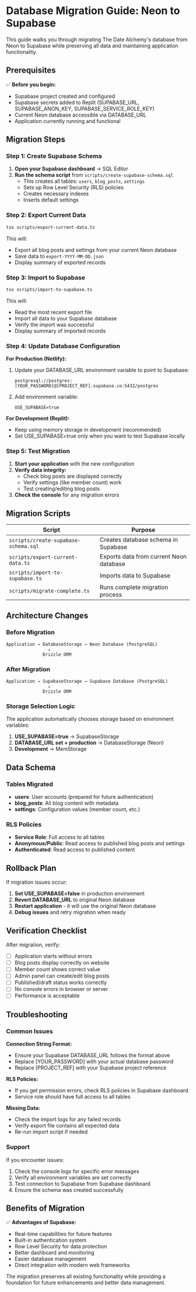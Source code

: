 # Database Migration Guide: Neon to Supabase

This guide walks you through migrating The Date Alchemy's database from Neon to Supabase while preserving all data and maintaining application functionality.

## Prerequisites

✅ **Before you begin:**
- Supabase project created and configured
- Supabase secrets added to Replit (SUPABASE_URL, SUPABASE_ANON_KEY, SUPABASE_SERVICE_ROLE_KEY)
- Current Neon database accessible via DATABASE_URL
- Application currently running and functional

## Migration Steps

### Step 1: Create Supabase Schema

1. **Open your Supabase dashboard** → SQL Editor
2. **Run the schema script** from `scripts/create-supabase-schema.sql`
   - This creates all tables: `users`, `blog_posts`, `settings`
   - Sets up Row Level Security (RLS) policies
   - Creates necessary indexes
   - Inserts default settings

### Step 2: Export Current Data

```bash
tsx scripts/export-current-data.ts
```

This will:
- Export all blog posts and settings from your current Neon database
- Save data to `export-YYYY-MM-DD.json`
- Display summary of exported records

### Step 3: Import to Supabase

```bash
tsx scripts/import-to-supabase.ts
```

This will:
- Read the most recent export file
- Import all data to your Supabase database
- Verify the import was successful
- Display summary of imported records

### Step 4: Update Database Configuration

**For Production (Netlify):**
1. Update your DATABASE_URL environment variable to point to Supabase:
   ```
   postgresql://postgres:[YOUR_PASSWORD]@[PROJECT_REF].supabase.co:5432/postgres
   ```
2. Add environment variable:
   ```
   USE_SUPABASE=true
   ```

**For Development (Replit):**
- Keep using memory storage in development (recommended)
- Set USE_SUPABASE=true only when you want to test Supabase locally

### Step 5: Test Migration

1. **Start your application** with the new configuration
2. **Verify data integrity:**
   - Check blog posts are displayed correctly
   - Verify settings (like member count) work
   - Test creating/editing blog posts
3. **Check the console** for any migration errors

## Migration Scripts

| Script | Purpose |
|--------|---------|
| `scripts/create-supabase-schema.sql` | Creates database schema in Supabase |
| `scripts/export-current-data.ts` | Exports data from current Neon database |
| `scripts/import-to-supabase.ts` | Imports data to Supabase |
| `scripts/migrate-complete.ts` | Runs complete migration process |

## Architecture Changes

### Before Migration
```
Application → DatabaseStorage → Neon Database (PostgreSQL)
                ↓
              Drizzle ORM
```

### After Migration  
```
Application → SupabaseStorage → Supabase Database (PostgreSQL)
                ↓
              Drizzle ORM
```

### Storage Selection Logic
The application automatically chooses storage based on environment variables:

1. **USE_SUPABASE=true** → SupabaseStorage
2. **DATABASE_URL set + production** → DatabaseStorage (Neon)
3. **Development** → MemStorage

## Data Schema

### Tables Migrated
- **users**: User accounts (prepared for future authentication)
- **blog_posts**: All blog content with metadata
- **settings**: Configuration values (member count, etc.)

### RLS Policies
- **Service Role**: Full access to all tables
- **Anonymous/Public**: Read access to published blog posts and settings
- **Authenticated**: Read access to published content

## Rollback Plan

If migration issues occur:

1. **Set USE_SUPABASE=false** in production environment
2. **Revert DATABASE_URL** to original Neon database
3. **Restart application** - it will use the original Neon database
4. **Debug issues** and retry migration when ready

## Verification Checklist

After migration, verify:

- [ ] Application starts without errors
- [ ] Blog posts display correctly on website
- [ ] Member count shows correct value
- [ ] Admin panel can create/edit blog posts
- [ ] Published/draft status works correctly
- [ ] No console errors in browser or server
- [ ] Performance is acceptable

## Troubleshooting

### Common Issues

**Connection String Format:**
- Ensure your Supabase DATABASE_URL follows the format above
- Replace [YOUR_PASSWORD] with your actual database password
- Replace [PROJECT_REF] with your Supabase project reference

**RLS Policies:**
- If you get permission errors, check RLS policies in Supabase dashboard
- Service role should have full access to all tables

**Missing Data:**
- Check the import logs for any failed records
- Verify export file contains all expected data
- Re-run import script if needed

### Support

If you encounter issues:
1. Check the console logs for specific error messages
2. Verify all environment variables are set correctly
3. Test connection to Supabase from Supabase dashboard
4. Ensure the schema was created successfully

## Benefits of Migration

✅ **Advantages of Supabase:**
- Real-time capabilities for future features
- Built-in authentication system
- Row Level Security for data protection
- Better dashboard and monitoring
- Easier database management
- Direct integration with modern web frameworks

The migration preserves all existing functionality while providing a foundation for future enhancements and better data management.